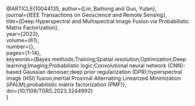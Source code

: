 @ARTICLE{10044135,
author={Lin, Baihong and Guo, Yulan},  
journal={IEEE Transactions on Geoscience and Remote Sensing},  
title={Deep Hyperspectral and Multispectral Image Fusion via Probabilistic Matrix Factorization},  
year={2023},  
volume={61},  
number={},  
pages={1-14},  
keywords={Bayes methods;Training;Spatial resolution;Optimization;Deep learning;Imaging;Probabilistic logic;Convolutional neural network (CNN)-based Gaussian denoiser;deep prior regularization (DPR);hyperspectral image (HSI) fusion;inertial Proximal Alternating Linearized Minimization (iPALM);probabilistic matrix factorization (PMF)},  
doi={10.1109/TGRS.2023.3244992}  
}
